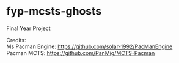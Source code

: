 # fyp-mcsts-ghosts
Final Year Project

Credits:  
Ms Pacman Engine: https://github.com/solar-1992/PacManEngine  
Pacman MCTS: https://github.com/PanMig/MCTS-Pacman
